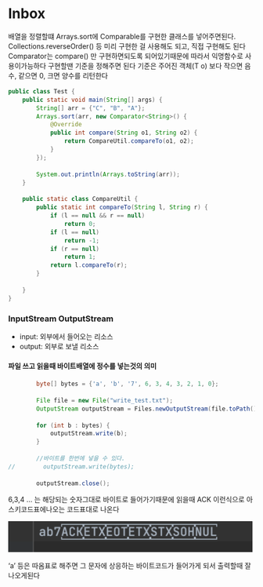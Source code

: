 # Inbox

배열을 정렬할떄 Arrays.sort에 Comparable를 구현한 클래스를 넣어주면된다. Collections.reverseOrder() 등 미리 구현한 걸 사용해도 되고, 직접 구현해도 된다 Comparator는 compare() 만 구현하면되도록 되어있기때문에 따라서 익명함수로 사용이가능하다 구현할땐 기준을 정해주면 된다 기준은 주어진 객체(T o) 보다 작으면 음수, 같으면 0, 크면 양수를 리턴한다

```java
public class Test {
    public static void main(String[] args) {
        String[] arr = {"C", "B", "A"};
        Arrays.sort(arr, new Comparator<String>() {
            @Override
            public int compare(String o1, String o2) {
                return CompareUtil.compareTo(o1, o2);
            }
        });

        System.out.println(Arrays.toString(arr));
    }

    public static class CompareUtil {
        public static int compareTo(String l, String r) {
            if (l == null && r == null)
                return 0;
            if (l == null)
                return -1;
            if (r == null)
                return 1;
            return l.compareTo(r);
        }

    }
}
```

### InputStream OutputStream

* input: 외부에서 들어오는 리소스
* output: 외부로 보낼 리소스&#x20;

#### 파일 쓰고 읽을때 바이트배열에 정수를 넣는것의 의미



```java
        byte[] bytes = {'a', 'b', '7', 6, 3, 4, 3, 2, 1, 0};
 
        File file = new File("write_test.txt");
        OutputStream outputStream = Files.newOutputStream(file.toPath());

        for (int b : bytes) {
            outputStream.write(b);
        }

        //바이트를 한번에 넣을 수 있다.
//        outputStream.write(bytes);

        outputStream.close();
```

6,3,4 … 는 해당되는 숫자그대로 바이트로 들어가기때문에 읽을때 ACK 이런식으로 아스키코드표에나오는 코드표대로 나온다

![](../.gitbook/assets/image.png)

‘a’ 등은 따옴표로 해주면 그 문자에 상응하는 바이트코드가 들어가게 되서 출력할때 잘나오게된다
